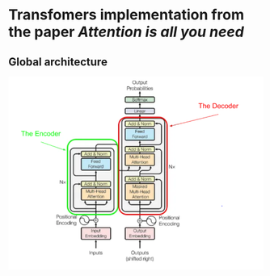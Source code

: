 # Transfomers implementation from the paper _Attention is all you need_

## Global architecture

![Transformers](Transformers.png)
